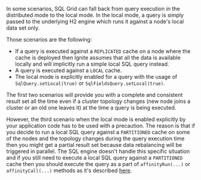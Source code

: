In some scenarios, SQL Grid can fall back from query execution in the distributed mode to the local mode. In the local mode, a query is simply passed to the underlying H2 engine which runs it against a node's local data set only.
 
Those scenarios are the following:
* If a query is executed against a `REPLICATED` cache on a node where the cache is deployed then Ignite assumes that all the data is available locally and will implicitly run a simple local SQL query instead.
* A query is executed against a `LOCAL` cache.
* The local mode is explicitly enabled for a query with the usage of `SqlQuery.setLocal(true)` or `SqlFieldsQuery.setLocal(true)`.

The first two scenarios will provide you with a complete and consistent result set all the time even if a cluster topology changes (new node joins a cluster or an old one leaves it) at the time a query is being executed.

However, the third scenario when the local mode is enabled explicitly by your application code has to be used with a precaution. The reason is that if you decide to run a local SQL query against a `PARTITIONED` cache on some of the nodes and the topology changes during the query execution time then you might get a partial result set because data rebalancing will be triggered in parallel. The SQL engine doesn't handle this specific situation and if you still need to execute a local SQL query against a `PARTITIONED` cache then you should execute the query as a part of `affinityRun(...)` or `affinityCall(...)` methods as it's described [here](http://apacheignite.gridgain.org/docs/collocate-compute-and-data#affinity-call-and-run-methods).